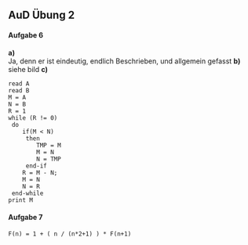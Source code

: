## AuD Übung 2

#### Aufgabe 6

**a)**  
Ja, denn er ist eindeutig, endlich Beschrieben, und allgemein gefasst
**b)**  
siehe bild
**c)**  
```
read A
read B
M = A
N = B
R = 1
while (R != 0)
 do
	if(M < N)
	 then
		TMP = M
		M = N
		N = TMP
	 end-if
	R = M - N;
	M = N
	N = R
 end-while
print M
```

#### Aufgabe 7

	F(n) = 1 + ( n / (n*2+1) ) * F(n+1)
